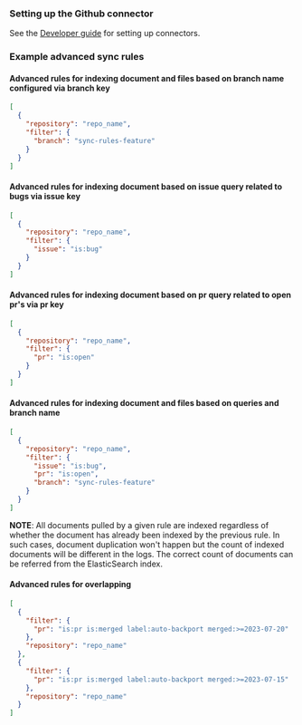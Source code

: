 ### Setting up the Github connector

See the [Developer guide](../../docs/DEVELOPING.md) for setting up connectors.

### Example advanced sync rules

#### Advanced rules for indexing document and files based on branch name configured via branch key

```json
[
  {
    "repository": "repo_name",
    "filter": {
      "branch": "sync-rules-feature"
    }
  }
]
```

#### Advanced rules for indexing document based on issue query related to bugs via issue key

```json
[
  {
    "repository": "repo_name",
    "filter": {
      "issue": "is:bug"
    }
  }
]
```

#### Advanced rules for indexing document based on pr query related to open pr's via pr key 

```json
[
  {
    "repository": "repo_name",
    "filter": {
      "pr": "is:open"
    }
  }
]
```

#### Advanced rules for indexing document and files based on queries and branch name

```json
[
  {
    "repository": "repo_name",
    "filter": {
      "issue": "is:bug",
      "pr": "is:open",
      "branch": "sync-rules-feature"
    }
  }
]
```

**NOTE**: All documents pulled by a given rule are indexed regardless of whether the document has already been indexed by the previous rule. In such cases, document duplication won't happen but the count of indexed documents will be different in the logs. The correct count of documents can be referred from the ElasticSearch index.

#### Advanced rules for overlapping

```json
[
  {
    "filter": {
      "pr": "is:pr is:merged label:auto-backport merged:>=2023-07-20"
    },
    "repository": "repo_name"
  },
  {
    "filter": {
      "pr": "is:pr is:merged label:auto-backport merged:>=2023-07-15"
    },
    "repository": "repo_name"
  }
]
```
